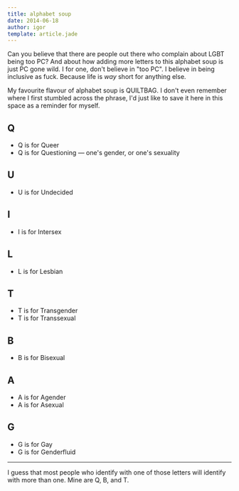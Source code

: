 ```yaml
---
title: alphabet soup
date: 2014-06-18
author: igor
template: article.jade
---
```


Can you believe that there are people out there who complain about LGBT being
too PC? And about how adding more letters to this alphabet soup is just PC gone
wild. I for one, don't believe in "too PC". I believe in being inclusive as
fuck. Because life is *way* short for anything else.

My favourite flavour of alphabet soup is QUILTBAG. I don't even remember where
I first stumbled across the phrase, I'd just like to save it here in this space
as a reminder for myself.

## Q

- Q is for Queer
- Q is for Questioning — one's gender, or one's sexuality

## U

- U is for Undecided

## I

- I is for Intersex

## L

- L is for Lesbian

## T

- T is for Transgender
- T is for Transsexual

## B

- B is for Bisexual

## A

- A is for Agender
- A is for Asexual

## G

- G is for Gay
- G is for Genderfluid

---

I guess that most people who identify with one of those letters will identify with more than one.
Mine are Q, B, and T.

